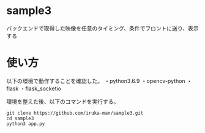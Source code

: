 # sample3

バックエンドで取得した映像を任意のタイミング、条件でフロントに送り、表示する

# 使い方
以下の環境で動作することを確認した。
・python3.6.9
・opencv-python
・flask
・flask_socketio

環境を整えた後、以下のコマンドを実行する。
```
git clone https://github.com/iruka-man/sample3.git
cd sample3
python3 app.py
```